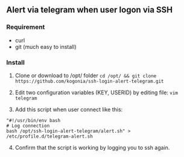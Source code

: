 ## Alert via telegram when user logon via SSH

### Requirement
- curl
- git (much easy to install)

### Install
1) Clone or download to /opt/ folder
```cd /opt/ && git clone https://github.com/kogonia/ssh-login-alert-telegram.git```

2) Edit two configuration variables (KEY, USERID) by editing file:
```vim telegram```

3) Add this script when user connect like this:
```echo \
"#!/usr/bin/env bash
# Log connection
bash /opt/ssh-login-alert-telegram/alert.sh" > /etc/profile.d/telegram-alert.sh
```

4) Confirm that the script is working by logging you to ssh again.
